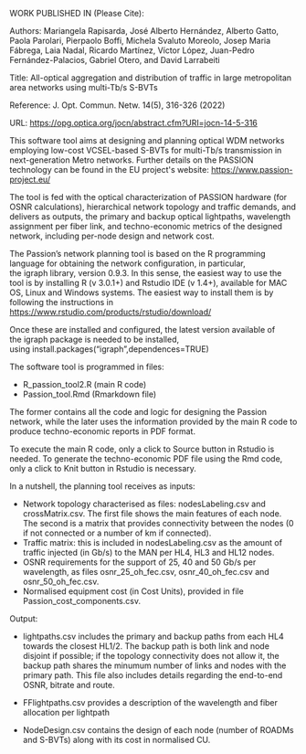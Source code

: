 WORK PUBLISHED IN (Please Cite): 

Authors: Mariangela Rapisarda, José Alberto Hernández, Alberto Gatto, Paola Parolari, Pierpaolo Boffi, Michela Svaluto Moreolo, Josep Maria Fábrega, Laia Nadal, Ricardo Martínez, Víctor López, Juan-Pedro Fernández-Palacios, Gabriel Otero, and David Larrabeiti

Title: All-optical aggregation and distribution of traffic in large metropolitan area networks using multi-Tb/s S-BVTs

Reference: J. Opt. Commun. Netw. 14(5), 316-326 (2022)

URL: https://opg.optica.org/jocn/abstract.cfm?URI=jocn-14-5-316

This software tool aims at designing and planning optical WDM networks employing low-cost VCSEL-based S-BVTs for multi-Tb/s transmission in next-generation Metro networks. Further details on the PASSION technology can be found in the EU project's website: https://www.passion-project.eu/ 

The tool is fed with the optical characterization of PASSION hardware (for OSNR calculations), hierarchical network topology and traffic demands, and delivers as outputs, the primary and backup optical lightpaths, wavelength assignment per fiber link, and techno-economic metrics of the designed network, including per-node design and network cost.

The Passion’s network planning tool is based on the R programming language for obtaining the network configuration, in particular, the igraph library, version 0.9.3. In this sense, the easiest way to use the tool is by installing R (v 3.0.1+) and Rstudio IDE (v 1.4+), available for MAC OS, Linux and Windows systems. The easiest way to install them is by following the instructions in https://www.rstudio.com/products/rstudio/download/

Once these are installed and configured, the latest version available of the igraph package is needed to be installed, using install.packages(“igraph”,dependences=TRUE) 

The software tool is programmed in files: 
- R_passion_tool2.R (main R code) 
- Passion_tool.Rmd (Rmarkdown file)

The former contains all the code and logic for designing the Passion network, while the later uses the information provided by the main R code to produce techno-economic reports in PDF format. 

To execute the main R code, only a click to Source button in Rstudio is needed. To generate the techno-economic PDF file using the Rmd code, only a click to Knit button in Rstudio is necessary. 

In a nutshell, the planning tool receives as inputs: 

- Network topology characterised as files: nodesLabeling.csv and crossMatrix.csv. The first file shows the main features of each node. The second is a matrix that provides connectivity between the nodes (0 if not connected or a number of km if connected). 
- Traffic matrix: this is included in nodesLabeling.csv as the amount of traffic injected (in Gb/s) to the MAN per HL4, HL3 and HL12 nodes. 
- OSNR requirements for the support of 25, 40 and 50 Gb/s per wavelength, as files osnr_25_oh_fec.csv, osnr_40_oh_fec.csv and osnr_50_oh_fec.csv. 
- Normalised equipment cost (in Cost Units), provided in file Passion_cost_components.csv. 

Output:  

- lightpaths.csv includes the primary and backup paths from each HL4 towards the closest HL1/2. The backup path is both link and node disjoint if possible; if the topology connectivity does not allow it, the backup path shares the minumum number of links and nodes with the primary path. This file also includes details regarding the end-to-end OSNR, bitrate and route. 

- FFlightpaths.csv provides a description of the wavelength and fiber allocation per lightpath 

- NodeDesign.csv contains the design of each node (number of ROADMs and S-BVTs) along with its cost in normalised CU. 
